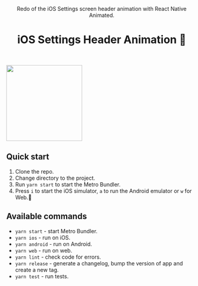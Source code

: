 <p align="center">Redo of the iOS Settings screen header animation with React Native Animated.</p>

<h1 align="center">iOS Settings Header Animation 🌟</h1>
<br>

<img src="./screen.gif" width="200"></img>

## Quick start

1. Clone the repo.
2. Change directory to the project.
3. Run `yarn start` to start the Metro Bundler.
4. Press `i` to start the iOS simulator, `a` to run the Android emulator or `w` for Web.📱

## Available commands

- `yarn start` - start Metro Bundler.
- `yarn ios` - run on iOS.
- `yarn android` - run on Android.
- `yarn web` - run on web.
- `yarn lint` - check code for errors.
- `yarn release` - generate a changelog, bump the version of app and create a new tag.
- `yarn test` - run tests.
